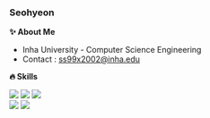 <div>

### Seohyeon 
</div>

<div>

**✨ About Me**
- Inha University - Computer Science Engineering
- Contact : ss99x2002@inha.edu

**🔥 Skills**

<img src="https://img.shields.io/badge/Kotlin-000000?style=flat-square&logo=Kotlin&logoColor=white"/>
<img src="https://img.shields.io/badge/C++-000000?style=flat-square&logo=c%2B%2B&logoColor=white"/>
<img src="https://img.shields.io/badge/Java-000000?style=flat-square&logo=JAVA&logoColor=white"/>
<br>
<img src="https://img.shields.io/badge/Android-000000?style=flat-square&logo=Android&logoColor=white" />
<img src="https://img.shields.io/badge/Jetpack Compose-000000?style=flat-square&logo=JetpackCompose&logoColor=white" />
<br>
<!--
<img src="https://img.shields.io/badge/Spring-000000?style=flat-square&logo=Spring&logoColor=white" />
<img src="https://img.shields.io/badge/MySQL-000000?style=flat-square&logo=MySQL&logoColor=white" />
<img src="https://img.shields.io/badge/AWS-E2C-000000?style=flat-square&logo=AWS-E2C&logoColor=white" />
<br>
<img src="https://img.shields.io/badge/Docker-000000?style=flat-square&logo=Docker&logoColor=white" />
<img src="https://img.shields.io/badge/Github Actions-000000?style=flat-square&logo=GithubActions&logoColor=white" /> 
<img src="https://img.shields.io/badge/Firebase-000000?style=flat-square&logo=Firebase&logoColor=white" />
<br> -->

<!-- 
**🌟 Experience**
|경험|기간|
|:---|:---|
| [**UMC INHA** : IT 연합 동아리] 2nd, 3rd Android Member | 22.03 ~ 22.12 |
| [**Swith** : 스터디 관리 서비스] Android Developer | 22.06 ~ 23.02 |
| [**SOPT** : IT 연합 동아리] 32nd Android YB Member | 23.03 ~ 23.07 |
| [**엄빠도 어렸다** : 부모님과 문답 아카이빙 서비스] Android Developer | 23.06 ~ 24.05|
| [**우리의 용기** : 다회용기 대여 서비스] Android Developer | 24.04 ~ 24.06| -->

<!--
#### 🌱 BOJ
<div align=left><img src="http://mazassumnida.wtf/api/v2/generate_badge?boj=ss99x2002"></div> -->

<!-- ### Hi there 👋 -->
<!--
**ss99x2002/ss99x2002** is a ✨ _special_ ✨ repository because its `README.md` (this file) appears on your GitHub profile.
Here are some ideas to get you started:

- 👯 I’m looking to collaborate on ...
- 🤔 I’m looking for help with ...
- 💬 Ask me about ...
- 📫 How to reach me: ...
- 😄 Pronouns: ...
- ⚡ Fun fact: ...

### 🌟 Experience
- **UMC INHA** 2nd, 3rd Android Member (2022.03 ~ 2022.12)
- **Swith** : 스터디 관리 서비스 Android Developer (2022.06 ~ 2023.02) 최우수상 수상 
- **Google Compose Camp** Beginner (2022.11 ~ 2022.12)
- **SOPT** 32nd Android YB Member (2023.03 ~ 2023.07)
- <a href ="https://play.google.com/store/apps/details?id=com.ubcompany.umbba_android">**엄빠도 어렸다**</a> : 부모님과 문답 아카이빙 서비스 Android Developer (2023.06 ~ 2024.05) 최우수상 수상

-->
